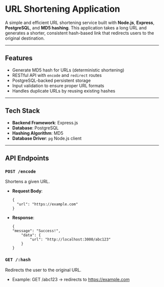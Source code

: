 #  URL Shortening Application

A simple and efficient URL shortening service built with **Node.js**, **Express**, **PostgreSQL**, and **MD5 hashing**. This application takes a long URL and generates a shorter, consistent hash-based link that redirects users to the original destination.

---

##  Features

- Generate MD5 hash for URLs (deterministic shortening)
- RESTful API with `encode` and `redirect` routes
- PostgreSQL-backed persistent storage
- Input validation to ensure proper URL formats
- Handles duplicate URLs by reusing existing hashes

---

## Tech Stack

- **Backend Framework**: Express.js
- **Database**: PostgreSQL
- **Hashing Algorithm**: MD5
- **Database Driver**: `pg` Node.js client

---

## API Endpoints

### `POST /encode`

Shortens a given URL.

- **Request Body**:
  ```
  {
    "url": "https://example.com"
  }
  ```

- **Response**:
    ```
    {
    "message": "Success!",
        "data": {
            "url": "http://localhost:3000/abc123"
        }
    }
    ```
### `GET /:hash`

Redirects the user to the original URL.

- Example: GET /abc123 → redirects to https://example.com


